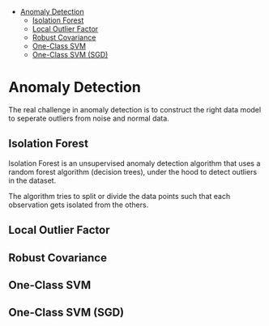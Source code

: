 <!--ts-->
   * [Anomaly Detection](#anomaly-detection)
      * [Isolation Forest](#isolation-forest)
      * [Local Outlier Factor](#local-outlier-factor)
      * [Robust Covariance](#robust-covariance)
      * [One-Class SVM](#one-class-svm)
      * [One-Class SVM (SGD)](#one-class-svm-sgd)

<!-- Added by: gil_diy, at: Wed 13 Apr 2022 11:32:46 IDT -->

<!--te-->

# Anomaly Detection

The real challenge in anomaly detection is to construct the right data model to seperate outliers from noise and normal data.


## Isolation Forest

Isolation Forest is an unsupervised anomaly detection algorithm that uses a random forest algorithm (decision trees),
under the hood to detect outliers in the dataset. 

The algorithm tries to split or divide the data points such that each observation gets isolated from the others.



## Local Outlier Factor

## Robust Covariance

## One-Class SVM

## One-Class SVM (SGD)